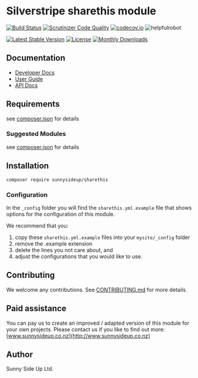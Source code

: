 # Silverstripe sharethis module
[![Build Status](https://travis-ci.org/sunnysideup/silverstripe-sharethis.svg?branch=master)](https://travis-ci.org/sunnysideup/silverstripe-sharethis)
[![Scrutinizer Code Quality](https://scrutinizer-ci.com/g/sunnysideup/silverstripe-sharethis/badges/quality-score.png?b=master)](https://scrutinizer-ci.com/g/sunnysideup/silverstripe-sharethis/?branch=master)
[![codecov.io](https://codecov.io/github/sunnysideup/silverstripe-sharethis/coverage.svg?branch=master)](https://codecov.io/github/sunnysideup/silverstripe-sharethis?branch=master)
![helpfulrobot](https://helpfulrobot.io/sunnysideup/sharethis/badge)

[![Latest Stable Version](https://poser.pugx.org/sunnysideup/sharethis/version)](https://packagist.org/packages/sunnysideup/sharethis)
[![License](https://poser.pugx.org/sunnysideup/sharethis/license)](https://packagist.org/packages/sunnysideup/sharethis)
[![Monthly Downloads](https://poser.pugx.org/sunnysideup/sharethis/d/monthly)](https://packagist.org/packages/sunnysideup/sharethis)


## Documentation



 * [Developer Docs](docs/en/INDEX.md)
 * [User Guide](docs/en/userguide.md)
 * [API Docs](http://docs.ssmods.com/sunnysideup/sharethis)

## Requirements



see [composer.json](composer.json) for details

### Suggested Modules



see [composer.json](composer.json) for details


## Installation


```
composer require sunnysideup/sharethis
```

### Configuration



In the `_config` folder you will find the `sharethis.yml.example`
file that shows options for the configuration of this module.

We recommend that you:

  1. copy these `sharethis.yml.example` files into your
`mysite/_config` folder
  2. remove the .example extension
  3. delete the lines you not care about, and
  4. adjust the configurations that you would like to use.


## Contributing



We welcome any contributions. See [CONTRIBUTING.md](CONTRIBUTING.md) for more details.

## Paid assistance



You can pay us to create an improved / adapted version of this module for your own projects.  Please contact us if you like to find out more: [www.sunnysideup.co.nz](http://www.sunnysideup.co.nz)

## Author



Sunny Side Up Ltd.

